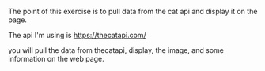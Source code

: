 The point of this exercise is to pull data from the cat api and display it on the page.

The api I'm using is https://thecatapi.com/

you will pull the data from thecatapi, display, the image, and some information on the web page.